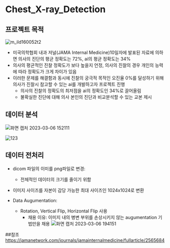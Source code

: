 # Chest_X-ray_Detection

## 프로젝트 목적
  ![m_ild160052t2](https://user-images.githubusercontent.com/112038669/223024754-c56526c3-312a-48b5-81ab-43ec769b74fa.png)
  - 미국의학협회 내과 저널(JAMA Internal Medicine)10일자에 발표된 자료에 의하면 의사의 진단의 평균 정확도는 72%, ai의 평균 정확도는 34%
  - 의사의 평균적인 진찰 정확도가 보다 높을지 언정, 의사의 진찰의 경우 개인의 능력에 따라 정확도가 크게 차이가 있음
  - 이러한 문제를 해결함과 동시에 진찰의 궁극적 목적인 오진율 0%를 달성하기 위해 의사가 진찰시 참고할 수 있는 ai를 개발하고자 프로젝트 진행
    - 의사의 진찰의 정확도의 최저점을 ai의 정확도인 34%로 끌어올림
    - 불확실한 진단에 대해 의사 본인의 진단과 비교분석할 수 있는 교본 제시

## 데이터 분석 
![화면 캡처 2023-03-06 152111](https://user-images.githubusercontent.com/112038669/223038259-23b052f4-43df-4834-a48e-53cbfd5bef4c.png)

![123](https://user-images.githubusercontent.com/112038669/223042000-cdfe031d-580c-4673-8fef-5c03e88b8751.png)

## 데이터 전처리
  - dicom 파일의 이미를 png파일로 변경:
    - 전체적인 데이터의 크기를 줄이기 위함
    
  - 이미지 사이즈를 자본이 감당 가능한 최대 사이즈인 1024x1024로 변환
  
  - Data Augumentation:
    - Rotation, Vertical Flip, Horizontal Flip 사용
      - 채용 이유: 이미지 내의 병변 부위를 손상시키지 않는 augumentation 기법만을 채용
         ![화면 캡처 2023-03-06 194151](https://user-images.githubusercontent.com/112038669/223087864-12fa8a37-f0e3-4509-a08f-53a56593a661.png)








##참조
https://jamanetwork.com/journals/jamainternalmedicine/fullarticle/2565684
